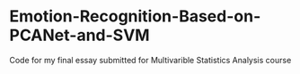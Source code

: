 # Emotion-Recognition-Based-on-PCANet-and-SVM
Code for my final essay submitted for Multivarible Statistics Analysis course
